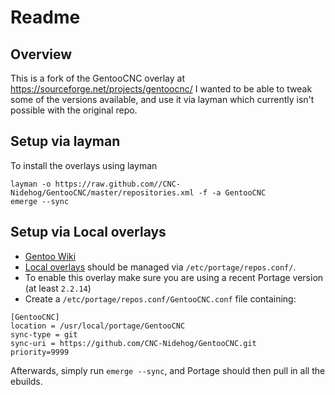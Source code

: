 # Readme

## Overview

This is a fork of the GentooCNC overlay at https://sourceforge.net/projects/gentoocnc/
I wanted to be able to tweak some of the versions available, and use it via layman which currently isn't possible with the original repo.

## Setup via layman

To install the overlays using layman
```
layman -o https://raw.github.com//CNC-Nidehog/GentooCNC/master/repositories.xml -f -a GentooCNC
emerge --sync
```

## Setup via Local overlays

  * [Gentoo Wiki](http://wiki.gentoo.org/wiki/Layman#Adding_custom_overlays)
  * [Local overlays](https://wiki.gentoo.org/wiki/Overlay/Local_overlay) should be managed via `/etc/portage/repos.conf/`.
  * To enable this overlay make sure you are using a recent Portage version (at least `2.2.14`)
  * Create a `/etc/portage/repos.conf/GentooCNC.conf` file containing:

```
[GentooCNC]
location = /usr/local/portage/GentooCNC
sync-type = git
sync-uri = https://github.com/CNC-Nidehog/GentooCNC.git
priority=9999
```

Afterwards, simply run `emerge --sync`, and Portage should then pull in all the ebuilds.


